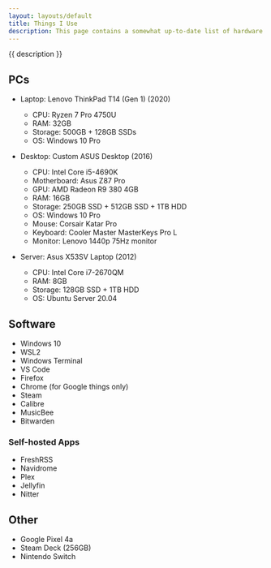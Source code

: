 ```yaml
---
layout: layouts/default
title: Things I Use
description: This page contains a somewhat up-to-date list of hardware and software I use. Inspired by many others' personal websites.
---
```


{{ description }}

## PCs

* Laptop: Lenovo ThinkPad T14 (Gen 1) (2020)
  * CPU: Ryzen 7 Pro 4750U
  * RAM: 32GB
  * Storage: 500GB + 128GB SSDs
  * OS: Windows 10 Pro

* Desktop: Custom ASUS Desktop (2016)
  * CPU: Intel Core i5-4690K
  * Motherboard: Asus Z87 Pro
  * GPU: AMD Radeon R9 380 4GB
  * RAM: 16GB
  * Storage: 250GB SSD + 512GB SSD + 1TB HDD
  * OS: Windows 10 Pro
  * Mouse: Corsair Katar Pro
  * Keyboard: Cooler Master MasterKeys Pro L
  * Monitor: Lenovo 1440p 75Hz monitor

* Server: Asus X53SV Laptop (2012)
  * CPU: Intel Core i7-2670QM
  * RAM: 8GB
  * Storage: 128GB SSD + 1TB HDD
  * OS: Ubuntu Server 20.04


## Software
* Windows 10
* WSL2
* Windows Terminal
* VS Code
* Firefox
* Chrome (for Google things only)
* Steam
* Calibre
* MusicBee
* Bitwarden

### Self-hosted Apps
* FreshRSS
* Navidrome
* Plex
* Jellyfin
* Nitter


## Other
* Google Pixel 4a
* Steam Deck (256GB)
* Nintendo Switch
